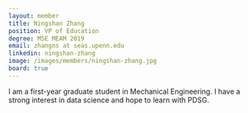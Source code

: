 ```yaml
---
layout: member
title: Ningshan Zhang
position: VP of Education
degree: MSE MEAM 2019
email: zhangns at seas.upenn.edu
linkedin: ningshan-zhang
image: /images/members/ningshan-zhang.jpg
board: true
---
```


I am a first-year graduate student in Mechanical Engineering. I have a strong interest in data science and hope to learn with PDSG. 